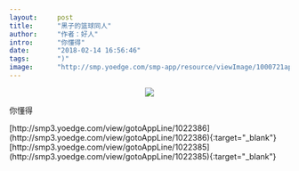 ```yaml
---
layout:     post
title:      "黑子的篮球同人"
author:     "作者：好人"
intro:      "你懂得"
date:       "2018-02-14 16:56:46"
tags:       ")"
image:      "http://smp.yoedge.com/smp-app/resource/viewImage/1000721appline.png"
---
```

<div style="text-align: center">
<p><img src="http://smp.yoedge.com/smp-app/resource/viewImage/1000721appline.png"/></p>
</div>
<p class="post-meta">
<span>你懂得</span>
</p>
[http://smp3.yoedge.com/view/gotoAppLine/1022386](http://smp3.yoedge.com/view/gotoAppLine/1022386){:target="_blank"}
[http://smp3.yoedge.com/view/gotoAppLine/1022385](http://smp3.yoedge.com/view/gotoAppLine/1022385){:target="_blank"}


